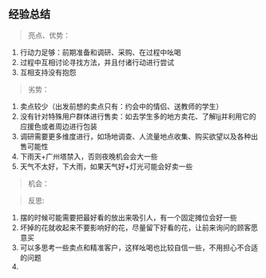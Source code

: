 ## 经验总结

> 亮点、优势：

1. 行动力足够：前期准备和调研、采购、在过程中吆喝
2. 过程中互相讨论寻找方法，并且付诸行动进行尝试
3. 互相支持没有抱怨

> 劣势：

1. 卖点较少（出发前想的卖点只有：约会中的情侣、送教师的学生）
2. 没有针对特殊用户群体进行售卖：如去学生多的地方卖花、了解ljj并利用它的应援色或者周边进行包装
3. 调研需要更多维度进行，如场地调查、人流量地点收集、购买欲望以及各种出售可能性
4. 下雨天+广州塔禁入，否则夜晚机会会大一些
5. 天气不太好，下大雨，如果天气好+灯光可能会好卖一些

>机会：



> 反思:

1. 摆的时候可能需要把最好看的放出来吸引人，有一个固定摊位会好一些
2. 坏掉的花就收起来不要影响好的花，尽量留下好看的花，让前来询问的顾客愿意买
3. 可以多思考一些卖点和精准客户，这样吆喝也比较自信一些，不用担心不合适的问题
4. 